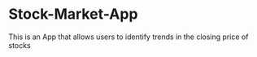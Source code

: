 # Stock-Market-App
This is an App that allows users to identify trends in the closing price of stocks
